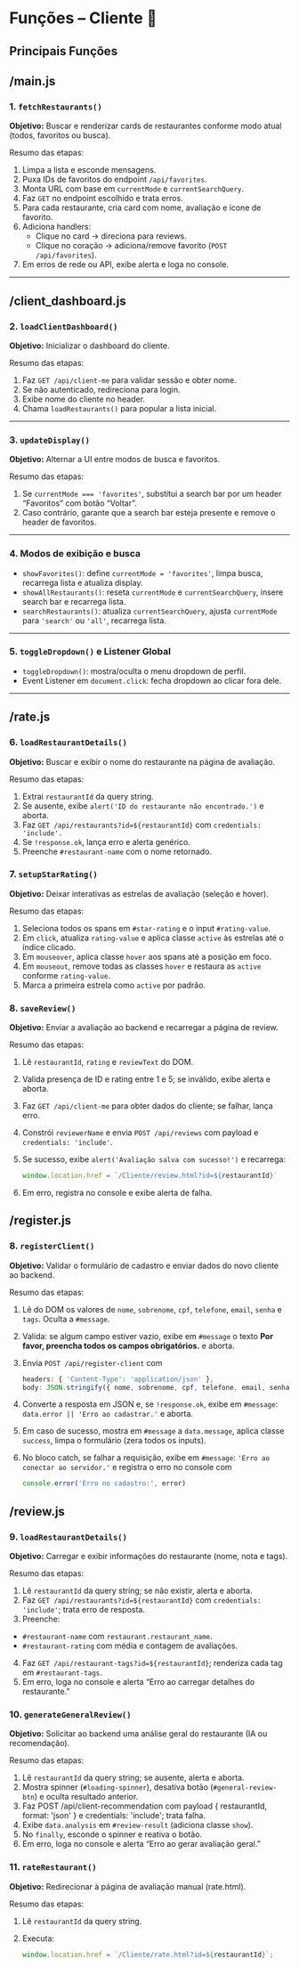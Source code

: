 # Funções – Cliente 👥

## Principais Funções

## /main.js

### 1. `fetchRestaurants()`

**Objetivo:** Buscar e renderizar cards de restaurantes conforme modo atual (todos, favoritos ou busca).

Resumo das etapas:  
1. Limpa a lista e esconde mensagens.  
2. Puxa IDs de favoritos do endpoint `/api/favorites`.  
3. Monta URL com base em `currentMode` e `currentSearchQuery`.  
4. Faz `GET` no endpoint escolhido e trata erros.  
5. Para cada restaurante, cria card com nome, avaliação e ícone de favorito.  
6. Adiciona handlers:
   - Clique no card → direciona para reviews.  
   - Clique no coração → adiciona/remove favorito (`POST /api/favorites`).  
7. Em erros de rede ou API, exibe alerta e loga no console.

---

## /client_dashboard.js

### 2. `loadClientDashboard()`

**Objetivo:** Inicializar o dashboard do cliente.

Resumo das etapas:  
1. Faz `GET /api/client-me` para validar sessão e obter nome.  
2. Se não autenticado, redireciona para login.  
3. Exibe nome do cliente no header.  
4. Chama `loadRestaurants()` para popular a lista inicial.

---

### 3. `updateDisplay()`

**Objetivo:** Alternar a UI entre modos de busca e favoritos.

Resumo das etapas:  
1. Se `currentMode === 'favorites'`, substitui a search bar por um header “Favoritos” com botão “Voltar”.  
2. Caso contrário, garante que a search bar esteja presente e remove o header de favoritos.

---

### 4. Modos de exibição e busca

- `showFavorites()`: define `currentMode = 'favorites'`, limpa busca, recarrega lista e atualiza display.  
- `showAllRestaurants()`: reseta `currentMode` e `currentSearchQuery`, insere search bar e recarrega lista.  
- `searchRestaurants()`: atualiza `currentSearchQuery`, ajusta `currentMode` para `'search'` ou `'all'`, recarrega lista.

---

### 5. `toggleDropdown()` e Listener Global

- `toggleDropdown()`: mostra/oculta o menu dropdown de perfil.  
- Event Listener em `document.click`: fecha dropdown ao clicar fora dele.

---

## /rate.js

### 6. `loadRestaurantDetails()`
**Objetivo:** Buscar e exibir o nome do restaurante na página de avaliação.

Resumo das etapas:
1. Extrai `restaurantId` da query string.
2. Se ausente, exibe `alert('ID do restaurante não encontrado.')` e aborta.
3. Faz `GET /api/restaurants?id=${restaurantId}` com `credentials: 'include'.`
4. Se `!response.ok`, lança erro e alerta genérico.
5. Preenche `#restaurant-name` com o nome retornado.

### 7. `setupStarRating()`
**Objetivo:** Deixar interativas as estrelas de avaliação (seleção e hover).

Resumo das etapas:
1. Seleciona todos os spans em `#star-rating` e o input `#rating-value`.
2. Em `click`, atualiza `rating-value` e aplica classe `active` às estrelas até o índice clicado.
3. Em `mouseover`, aplica classe `hover` aos spans até a posição em foco.
4. Em `mouseout`, remove todas as classes `hover` e restaura as `active` conforme `rating-value`.
5. Marca a primeira estrela como `active` por padrão.

### 8. `saveReview()`
**Objetivo:** Enviar a avaliação ao backend e recarregar a página de review.

Resumo das etapas:
1. Lê `restaurantId`, `rating` e `reviewText` do DOM.
2. Valida presença de ID e rating entre 1 e 5; se inválido, exibe alerta e aborta.
3. Faz `GET /api/client-me` para obter dados do cliente; se falhar, lança erro.
4. Constrói `reviewerName` e envia `POST /api/reviews` com payload e `credentials: 'include'`.
5. Se sucesso, exibe `alert('Avaliação salva com sucesso!')` e recarrega:

    ```js
    window.location.href = `/Cliente/review.html?id=${restaurantId}`
    ```
6. Em erro, registra no console e exibe alerta de falha.

## /register.js

### 8. `registerClient()`

**Objetivo:** Validar o formulário de cadastro e enviar dados do novo cliente ao backend.

Resumo das etapas:  
1. Lê do DOM os valores de `nome`, `sobrenome`, `cpf`, `telefone`, `email`, `senha` e `tags`. Oculta a `#message`.  
2. Valida: se algum campo estiver vazio, exibe em `#message` o texto  **Por favor, preencha todos os campos obrigatórios.** e aborta.  
3. Envia `POST /api/register-client` com  
    ```js
    headers: { 'Content-Type': 'application/json' },
    body: JSON.stringify({ nome, sobrenome, cpf, telefone, email, senha, tags })
    ```
4. Converte a resposta em JSON e, se `!response.ok`, exibe em `#message`: `data.error || 'Erro ao cadastrar.'` e aborta.
5. Em caso de sucesso, mostra em `#message` a `data.message`, aplica classe `success`, limpa o formulário (zera todos os inputs).
6. No bloco catch, se falhar a requisição, exibe em `#message`: `'Erro ao conectar ao servidor.'` e registra o erro no console com

    ```js
    console.error('Erro no cadastro:', error)
    ``` 

## /review.js

### 9. `loadRestaurantDetails()`

**Objetivo:** Carregar e exibir informações do restaurante (nome, nota e tags).

Resumo das etapas:
1. Lê `restaurantId` da query string; se não existir, alerta e aborta.
2. Faz `GET /api/restaurants?id=${restaurantId}` com `credentials: 'include'`; trata erro de resposta.
3. Preenche:
* `#restaurant-name` com `restaurant.restaurant_name`.
* `#restaurant-rating` com média e contagem de avaliações.
4. Faz `GET /api/restaurant-tags?id=${restaurantId}`; renderiza cada tag em `#restaurant-tags`.
5. Em erro, loga no console e alerta “Erro ao carregar detalhes do restaurante.”

### 10. `generateGeneralReview()`

**Objetivo:** Solicitar ao backend uma análise geral do restaurante (IA ou recomendação).

Resumo das etapas:

1. Lê `restaurantId` da query string; se ausente, alerta e aborta.
2. Mostra spinner (`#loading-spinner`), desativa botão (`#general-review-btn`) e oculta resultado anterior.
3. Faz POST /api/client-recommendation com payload { restaurantId, format: 'json' } e credentials: 'include'; trata falha.
4. Exibe `data.analysis` em `#review-result` (adiciona classe `show`).
5. No `finally`, esconde o spinner e reativa o botão.
6. Em erro, loga no console e alerta “Erro ao gerar avaliação geral.”

### 11. `rateRestaurant()`

**Objetivo:** Redirecionar à página de avaliação manual (rate.html).

Resumo das etapas:

1. Lê `restaurantId` da query string.
2. Executa:

    ```js
    window.location.href = `/Cliente/rate.html?id=${restaurantId}`;
    ```
